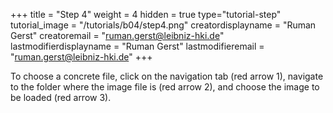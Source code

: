 +++
title = "Step 4"
weight = 4
hidden = true
type="tutorial-step"
tutorial_image = "/tutorials/b04/step4.png"
creatordisplayname = "Ruman Gerst"
creatoremail = "ruman.gerst@leibniz-hki.de"
lastmodifierdisplayname = "Ruman Gerst"
lastmodifieremail = "ruman.gerst@leibniz-hki.de"
+++

To choose a concrete file, click on the navigation tab (red arrow 1), navigate to the folder where the image file is (red arrow 2), and choose the image to be loaded (red arrow 3).
